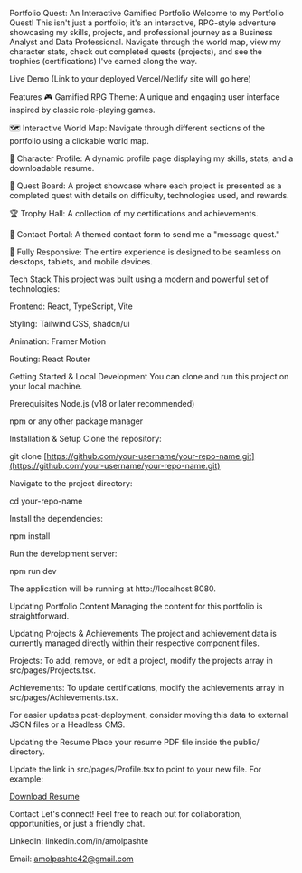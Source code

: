 Portfolio Quest: An Interactive Gamified Portfolio
Welcome to my Portfolio Quest! This isn't just a portfolio; it's an interactive, RPG-style adventure showcasing my skills, projects, and professional journey as a Business Analyst and Data Professional. Navigate through the world map, view my character stats, check out completed quests (projects), and see the trophies (certifications) I've earned along the way.

Live Demo
(Link to your deployed Vercel/Netlify site will go here)

Features
🎮 Gamified RPG Theme: A unique and engaging user interface inspired by classic role-playing games.

🗺️ Interactive World Map: Navigate through different sections of the portfolio using a clickable world map.

👤 Character Profile: A dynamic profile page displaying my skills, stats, and a downloadable resume.

📜 Quest Board: A project showcase where each project is presented as a completed quest with details on difficulty, technologies used, and rewards.

🏆 Trophy Hall: A collection of my certifications and achievements.

📧 Contact Portal: A themed contact form to send me a "message quest."

📱 Fully Responsive: The entire experience is designed to be seamless on desktops, tablets, and mobile devices.

Tech Stack
This project was built using a modern and powerful set of technologies:

Frontend: React, TypeScript, Vite

Styling: Tailwind CSS, shadcn/ui

Animation: Framer Motion

Routing: React Router

Getting Started & Local Development
You can clone and run this project on your local machine.

Prerequisites
Node.js (v18 or later recommended)

npm or any other package manager

Installation & Setup
Clone the repository:

git clone [https://github.com/your-username/your-repo-name.git](https://github.com/your-username/your-repo-name.git)

Navigate to the project directory:

cd your-repo-name

Install the dependencies:

npm install

Run the development server:

npm run dev

The application will be running at http://localhost:8080.

Updating Portfolio Content
Managing the content for this portfolio is straightforward.

Updating Projects & Achievements
The project and achievement data is currently managed directly within their respective component files.

Projects: To add, remove, or edit a project, modify the projects array in src/pages/Projects.tsx.

Achievements: To update certifications, modify the achievements array in src/pages/Achievements.tsx.

For easier updates post-deployment, consider moving this data to external JSON files or a Headless CMS.

Updating the Resume
Place your resume PDF file inside the public/ directory.

Update the link in src/pages/Profile.tsx to point to your new file. For example:

<a href="/Your_Resume_Name.pdf" download>
  Download Resume
</a>

Contact
Let's connect! Feel free to reach out for collaboration, opportunities, or just a friendly chat.

LinkedIn: linkedin.com/in/amolpashte

Email: amolpashte42@gmail.com

